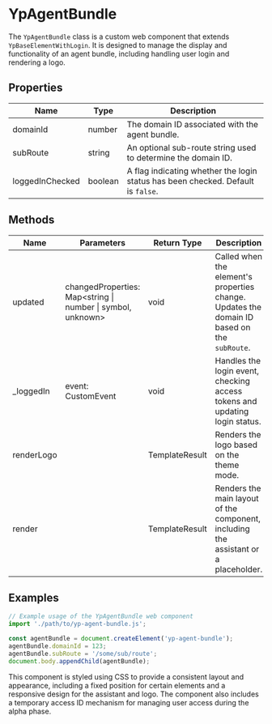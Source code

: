 # YpAgentBundle

The `YpAgentBundle` class is a custom web component that extends `YpBaseElementWithLogin`. It is designed to manage the display and functionality of an agent bundle, including handling user login and rendering a logo.

## Properties

| Name            | Type     | Description                                                                 |
|-----------------|----------|-----------------------------------------------------------------------------|
| domainId        | number   | The domain ID associated with the agent bundle.                             |
| subRoute        | string   | An optional sub-route string used to determine the domain ID.               |
| loggedInChecked | boolean  | A flag indicating whether the login status has been checked. Default is `false`. |

## Methods

| Name         | Parameters                                      | Return Type | Description                                                                 |
|--------------|-------------------------------------------------|-------------|-----------------------------------------------------------------------------|
| updated      | changedProperties: Map<string \| number \| symbol, unknown> | void        | Called when the element's properties change. Updates the domain ID based on the `subRoute`. |
| _loggedIn    | event: CustomEvent                              | void        | Handles the login event, checking access tokens and updating login status.  |
| renderLogo   |                                                 | TemplateResult | Renders the logo based on the theme mode.                                    |
| render       |                                                 | TemplateResult | Renders the main layout of the component, including the assistant or a placeholder. |

## Examples

```typescript
// Example usage of the YpAgentBundle web component
import './path/to/yp-agent-bundle.js';

const agentBundle = document.createElement('yp-agent-bundle');
agentBundle.domainId = 123;
agentBundle.subRoute = '/some/sub/route';
document.body.appendChild(agentBundle);
```

This component is styled using CSS to provide a consistent layout and appearance, including a fixed position for certain elements and a responsive design for the assistant and logo. The component also includes a temporary access ID mechanism for managing user access during the alpha phase.
